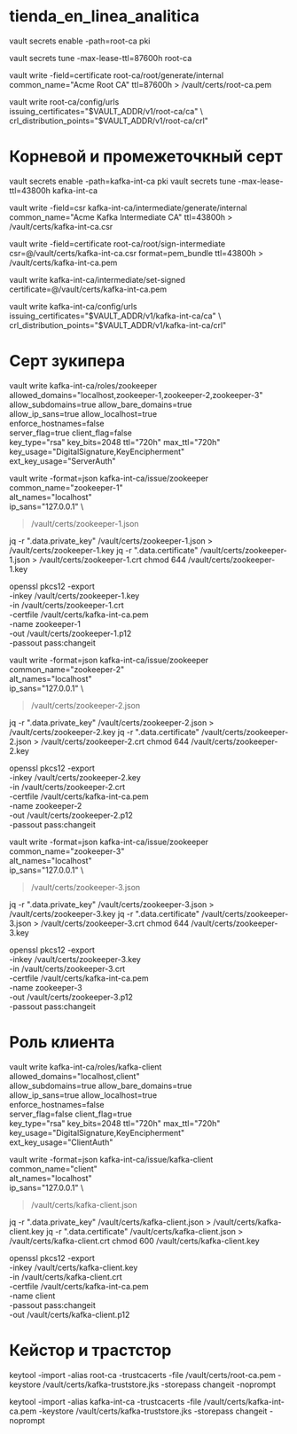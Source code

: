 # tienda_en_linea_analitica


vault secrets enable -path=root-ca pki

vault secrets tune -max-lease-ttl=87600h root-ca

vault write -field=certificate root-ca/root/generate/internal \
  common_name="Acme Root CA" ttl=87600h > /vault/certs/root-ca.pem

vault write root-ca/config/urls \
  issuing_certificates="$VAULT_ADDR/v1/root-ca/ca" \
  crl_distribution_points="$VAULT_ADDR/v1/root-ca/crl"


# Корневой и промежеточкный серт

vault secrets enable -path=kafka-int-ca pki
vault secrets tune -max-lease-ttl=43800h kafka-int-ca

vault write -field=csr kafka-int-ca/intermediate/generate/internal \
  common_name="Acme Kafka Intermediate CA" ttl=43800h > /vault/certs/kafka-int-ca.csr

vault write -field=certificate root-ca/root/sign-intermediate \
  csr=@/vault/certs/kafka-int-ca.csr format=pem_bundle ttl=43800h > /vault/certs/kafka-int-ca.pem

vault write kafka-int-ca/intermediate/set-signed \
  certificate=@/vault/certs/kafka-int-ca.pem

vault write kafka-int-ca/config/urls \
  issuing_certificates="$VAULT_ADDR/v1/kafka-int-ca/ca" \
  crl_distribution_points="$VAULT_ADDR/v1/kafka-int-ca/crl"

# Серт зукипера

vault write kafka-int-ca/roles/zookeeper \
  allowed_domains="localhost,zookeeper-1,zookeeper-2,zookeeper-3" \
  allow_subdomains=true allow_bare_domains=true \
  allow_ip_sans=true allow_localhost=true \
  enforce_hostnames=false \
  server_flag=true client_flag=false \
  key_type="rsa" key_bits=2048 ttl="720h" max_ttl="720h" \
  key_usage="DigitalSignature,KeyEncipherment" \
  ext_key_usage="ServerAuth"


vault write -format=json kafka-int-ca/issue/zookeeper \
  common_name="zookeeper-1" \
  alt_names="localhost" \
  ip_sans="127.0.0.1" \
  > /vault/certs/zookeeper-1.json

jq -r ".data.private_key"  /vault/certs/zookeeper-1.json > /vault/certs/zookeeper-1.key
jq -r ".data.certificate"  /vault/certs/zookeeper-1.json > /vault/certs/zookeeper-1.crt
chmod 644 /vault/certs/zookeeper-1.key

openssl pkcs12 -export \
  -inkey    /vault/certs/zookeeper-1.key \
  -in       /vault/certs/zookeeper-1.crt \
  -certfile /vault/certs/kafka-int-ca.pem \
  -name zookeeper-1 \
  -out /vault/certs/zookeeper-1.p12 \
  -passout pass:changeit

vault write -format=json kafka-int-ca/issue/zookeeper \
  common_name="zookeeper-2" \
  alt_names="localhost" \
  ip_sans="127.0.0.1" \
  > /vault/certs/zookeeper-2.json

jq -r ".data.private_key"  /vault/certs/zookeeper-2.json > /vault/certs/zookeeper-2.key
jq -r ".data.certificate"  /vault/certs/zookeeper-2.json > /vault/certs/zookeeper-2.crt
chmod 644 /vault/certs/zookeeper-2.key

openssl pkcs12 -export \
  -inkey    /vault/certs/zookeeper-2.key \
  -in       /vault/certs/zookeeper-2.crt \
  -certfile /vault/certs/kafka-int-ca.pem \
  -name zookeeper-2 \
  -out /vault/certs/zookeeper-2.p12 \
  -passout pass:changeit

vault write -format=json kafka-int-ca/issue/zookeeper \
  common_name="zookeeper-3" \
  alt_names="localhost" \
  ip_sans="127.0.0.1" \
  > /vault/certs/zookeeper-3.json

jq -r ".data.private_key"  /vault/certs/zookeeper-3.json > /vault/certs/zookeeper-3.key
jq -r ".data.certificate"  /vault/certs/zookeeper-3.json > /vault/certs/zookeeper-3.crt
chmod 644 /vault/certs/zookeeper-3.key

openssl pkcs12 -export \
  -inkey    /vault/certs/zookeeper-3.key \
  -in       /vault/certs/zookeeper-3.crt \
  -certfile /vault/certs/kafka-int-ca.pem \
  -name zookeeper-3 \
  -out /vault/certs/zookeeper-3.p12 \
  -passout pass:changeit


# Роль клиента

vault write kafka-int-ca/roles/kafka-client \
  allowed_domains="localhost,client" \
  allow_subdomains=true allow_bare_domains=true \
  allow_ip_sans=true allow_localhost=true \
  enforce_hostnames=false \
  server_flag=false client_flag=true \
  key_type="rsa" key_bits=2048 ttl="720h" max_ttl="720h" \
  key_usage="DigitalSignature,KeyEncipherment" \
  ext_key_usage="ClientAuth"


vault write -format=json kafka-int-ca/issue/kafka-client \
  common_name="client" \
  alt_names="localhost" \
  ip_sans="127.0.0.1" \
  > /vault/certs/kafka-client.json

jq -r ".data.private_key"   /vault/certs/kafka-client.json > /vault/certs/kafka-client.key
jq -r ".data.certificate"   /vault/certs/kafka-client.json > /vault/certs/kafka-client.crt
chmod 600 /vault/certs/kafka-client.key

openssl pkcs12 -export \
  -inkey /vault/certs/kafka-client.key \
  -in /vault/certs/kafka-client.crt \
  -certfile /vault/certs/kafka-int-ca.pem \
  -name client \
  -passout pass:changeit \
  -out /vault/certs/kafka-client.p12


# Кейстор и трастстор

keytool -import -alias root-ca -trustcacerts -file /vault/certs/root-ca.pem -keystore /vault/certs/kafka-truststore.jks -storepass changeit -noprompt


keytool -import -alias kafka-int-ca -trustcacerts -file /vault/certs/kafka-int-ca.pem -keystore /vault/certs/kafka-truststore.jks -storepass changeit -noprompt
